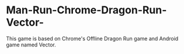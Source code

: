 # Man-Run-Chrome-Dragon-Run-Vector-
This game is based on Chrome's Offline Dragon Run game and Android game named Vector.
